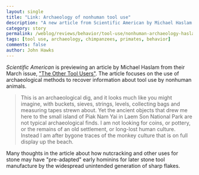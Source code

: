 ```yaml
---
layout: single
title: "Link: Archaeology of nonhuman tool use"
description: "A new article from Scientific American by Michael Haslam looks at the artifact record left by nonhuman primates and other animals."
category: story
permalink: /weblog/reviews/behavior/tool-use/nonhuman-archaeology-haslam-2019.html
tags: [tool use, archaeology, chimpanzees, primates, behavior]
comments: false
author: John Hawks
---
```


<em>Scientific American</em> is previewing an article by Michael Haslam from their March issue, <a href="https://www.scientificamerican.com/article/the-other-tool-users/">"The Other Tool Users"</a>. The article focuses on the use of archaeological methods to recover information about tool use by nonhuman animals.

<blockquote>This is an archaeological dig, and it looks much like you might imagine, with buckets, sieves, strings, levels, collecting bags and measuring tapes strewn about. Yet the ancient objects that drew me here to the small island of Piak Nam Yai in Laem Son National Park are not typical archaeological finds. I am not looking for coins, or pottery, or the remains of an old settlement, or long-lost human culture. Instead I am after bygone traces of the monkey culture that is on full display up the beach.</blockquote>

Many thoughts in the article about how nutcracking and other uses for stone may have "pre-adapted" early hominins for later stone tool manufacture by the widespread unintended generation of sharp flakes.

